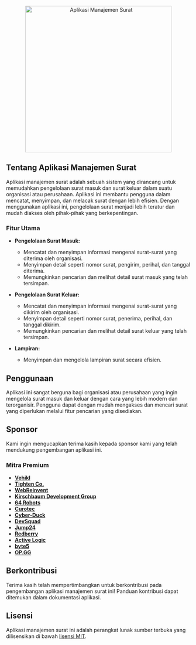 <p align="center"><a href="#" target="_blank"><img src="https://raw.githubusercontent.com/laravel/art/master/logo-lockup/5%20SVG/2%20CMYK/1%20Full%20Color/laravel-logolockup-cmyk-red.svg" width="400" alt="Aplikasi Manajemen Surat"></a></p>

## Tentang Aplikasi Manajemen Surat

Aplikasi manajemen surat adalah sebuah sistem yang dirancang untuk memudahkan pengelolaan surat masuk dan surat keluar dalam suatu organisasi atau perusahaan. Aplikasi ini membantu pengguna dalam mencatat, menyimpan, dan melacak surat dengan lebih efisien. Dengan menggunakan aplikasi ini, pengelolaan surat menjadi lebih teratur dan mudah diakses oleh pihak-pihak yang berkepentingan.

### Fitur Utama

- **Pengelolaan Surat Masuk:** 
  - Mencatat dan menyimpan informasi mengenai surat-surat yang diterima oleh organisasi.
  - Menyimpan detail seperti nomor surat, pengirim, perihal, dan tanggal diterima.
  - Memungkinkan pencarian dan melihat detail surat masuk yang telah tersimpan.

- **Pengelolaan Surat Keluar:**
  - Mencatat dan menyimpan informasi mengenai surat-surat yang dikirim oleh organisasi.
  - Menyimpan detail seperti nomor surat, penerima, perihal, dan tanggal dikirim.
  - Memungkinkan pencarian dan melihat detail surat keluar yang telah tersimpan.

- **Lampiran:**
  - Menyimpan dan mengelola lampiran surat secara efisien.

## Penggunaan

Aplikasi ini sangat berguna bagi organisasi atau perusahaan yang ingin mengelola surat masuk dan keluar dengan cara yang lebih modern dan terorganisir. Pengguna dapat dengan mudah mengakses dan mencari surat yang diperlukan melalui fitur pencarian yang disediakan.

## Sponsor

Kami ingin mengucapkan terima kasih kepada sponsor kami yang telah mendukung pengembangan aplikasi ini.

### Mitra Premium

- **[Vehikl](https://vehikl.com/)**
- **[Tighten Co.](https://tighten.co)**
- **[WebReinvent](https://webreinvent.com/)**
- **[Kirschbaum Development Group](https://kirschbaumdevelopment.com)**
- **[64 Robots](https://64robots.com)**
- **[Curotec](https://www.curotec.com/services/technologies/laravel/)**
- **[Cyber-Duck](https://cyber-duck.co.uk)**
- **[DevSquad](https://devsquad.com/hire-laravel-developers)**
- **[Jump24](https://jump24.co.uk)**
- **[Redberry](https://redberry.international/laravel/)**
- **[Active Logic](https://activelogic.com)**
- **[byte5](https://byte5.de)**
- **[OP.GG](https://op.gg)**

## Berkontribusi

Terima kasih telah mempertimbangkan untuk berkontribusi pada pengembangan aplikasi manajemen surat ini! Panduan kontribusi dapat ditemukan dalam dokumentasi aplikasi.

## Lisensi

Aplikasi manajemen surat ini adalah perangkat lunak sumber terbuka yang dilisensikan di bawah [lisensi MIT](https://opensource.org/licenses/MIT).
